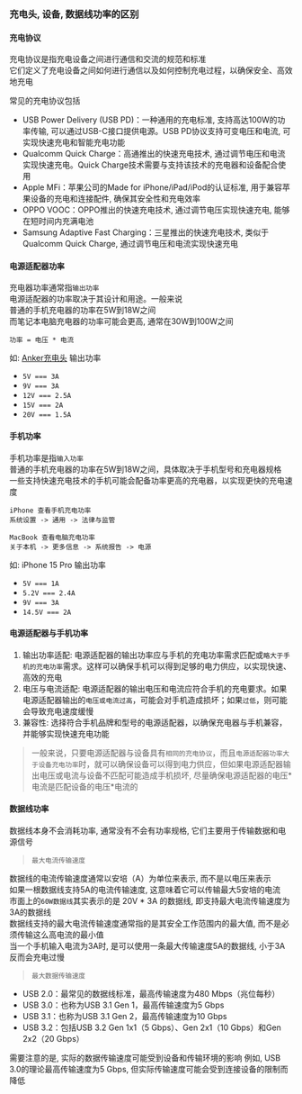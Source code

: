 ### 充电头, 设备, 数据线功率的区别

#### 充电协议

充电协议是指充电设备之间进行通信和交流的规范和标准<br>
它们定义了充电设备之间如何进行通信以及如何控制充电过程，以确保安全、高效地充电<br>

常见的充电协议包括
- USB Power Delivery (USB PD)：一种通用的充电标准, 支持高达100W的功率传输, 可以通过USB-C接口提供电源。USB PD协议支持可变电压和电流, 可实现快速充电和智能充电功能
- Qualcomm Quick Charge：高通推出的快速充电技术, 通过调节电压和电流实现快速充电。Quick Charge技术需要与支持该技术的充电器和设备配合使用
- Apple MFi：苹果公司的Made for iPhone/iPad/iPod的认证标准, 用于兼容苹果设备的充电和连接配件, 确保其安全性和充电效率
- OPPO VOOC：OPPO推出的快速充电技术, 通过调节电压实现快速充电, 能够在短时间内充满电池
- Samsung Adaptive Fast Charging：三星推出的快速充电技术, 类似于Qualcomm Quick Charge, 通过调节电压和电流实现快速充电

#### 电源适配器功率

充电器功率通常指`输出功率`<br>
电源适配器的功率取决于其设计和用途。一般来说<br>
普通的手机充电器的功率在5W到18W之间<br>
而笔记本电脑充电器的功率可能会更高, 通常在30W到100W之间<br>

```text
功率 = 电压 * 电流
```

如: [Anker充电头](https://applink.feishu.cn/client/message/link/open?token=AmXlZ%2BisxEACZhONqFyHwAE%3D) 输出功率<br>
- `5V === 3A`
- `9V === 3A`
- `12V === 2.5A`
- `15V === 2A`
- `20V === 1.5A`

#### 手机功率

手机功率是指`输入功率`<br>
普通的手机充电器的功率在5W到18W之间，具体取决于手机型号和充电器规格<br>
一些支持快速充电技术的手机可能会配备功率更高的充电器，以实现更快的充电速度<br>

```text
iPhone 查看手机充电功率
系统设置 -> 通用 -> 法律与监管

MacBook 查看电脑充电功率
关于本机 -> 更多信息 -> 系统报告 -> 电源
```

如: iPhone 15 Pro 输出功率<br>
- `5V === 1A`
- `5.2V === 2.4A`
- `9V === 3A`
- `14.5V === 2A`

#### 电源适配器与手机功率

1. 输出功率适配: 电源适配器的输出功率应与手机的充电功率需求匹配或`略大于手机的充电功率`需求。这样可以确保手机可以得到足够的电力供应，以实现快速、高效的充电
2. 电压与电流适配: 电源适配器的输出电压和电流应符合手机的充电要求。如果电源适配器输出的`电压或电流过高`，可能会对手机造成损坏；如果`过低`，则可能会导致充电速度缓慢
3. 兼容性: 选择符合手机品牌和型号的电源适配器，以确保充电器与手机兼容，并能够实现快速充电功能

> 一般来说，只要电源适配器与设备具有`相同的充电协议`，而且`电源适配器功率大于设备充电功率`时，就可以确保设备可以得到电力供应，但如果电源适配器输出电压或电流与设备不匹配可能造成手机损坏, 尽量确保电源适配器的电压\*电流是匹配设备的电压\*电流的

#### 数据线功率

数据线本身不会消耗功率, 通常没有不会有功率规格, 它们主要用于传输数据和电源信号<br>

> `最大电流传输速度`

数据线的电流传输速度通常以安培（A）为单位来表示, 而不是以电压来表示<br>
如果一根数据线支持5A的电流传输速度, 这意味着它可以传输最大5安培的电流<br>
市面上的`60W数据线`其实表示的是 20V \* 3A 的数据线, 即支持最大电流传输速度为3A的数据线<br>
数据线支持的最大电流传输速度通常指的是其安全工作范围内的最大值, 而不是必须传输这么高电流的最小值<br>
当一个手机输入电流为3A时, 是可以使用一条最大传输速度5A的数据线, 小于3A反而会充电过慢

> `最大数据传输速度`

- USB 2.0：最常见的数据线标准，最高传输速度为480 Mbps（兆位每秒）
- USB 3.0：也称为USB 3.1 Gen 1，最高传输速度为5 Gbps
- USB 3.1：也称为USB 3.1 Gen 2，最高传输速度为10 Gbps
- USB 3.2：包括USB 3.2 Gen 1x1（5 Gbps）、Gen 2x1（10 Gbps）和Gen 2x2（20 Gbps）

需要注意的是, 实际的数据传输速度可能受到设备和传输环境的影响
例如, USB 3.0的理论最高传输速度为5 Gbps, 但实际传输速度可能会受到连接设备的限制而降低

